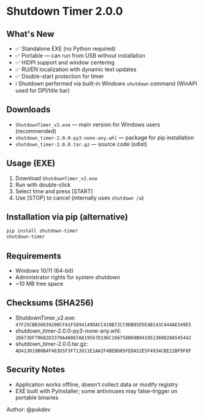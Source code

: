# Shutdown Timer 2.0.0

## What's New
- ✅ Standalone EXE (no Python required)
- ✅ Portable — can run from USB without installation
- ✅ HiDPI support and window centering
- ✅ RU/EN localization with dynamic text updates
- ✅ Double-start protection for timer
- ℹ️ Shutdown performed via built-in Windows `shutdown` command (WinAPI used for DPI/title bar)

## Downloads
- `ShutdownTimer_v2.exe` — main version for Windows users (recommended)
- `shutdown_timer-2.0.0-py3-none-any.whl` — package for pip installation
- `shutdown_timer-2.0.0.tar.gz` — source code (sdist)

## Usage (EXE)
1. Download `ShutdownTimer_v2.exe`
2. Run with double-click
3. Select time and press [START]
4. Use [STOP] to cancel (internally uses `shutdown /a`)

## Installation via pip (alternative)
```bash
pip install shutdown-timer
shutdown-timer
```

## Requirements
- Windows 10/11 (64-bit)
- Administrator rights for system shutdown
- ~10 MB free space

## Checksums (SHA256)
- ShutdownTimer_v2.exe: `47F25CBB36D39200CFA1F5894149DACC410B72CC9DB95D5E4B143C444AE549E5`
- shutdown_timer-2.0.0-py3-none-any.whl: `2E673DF79682D3370A48867A819567D196C16675DB69B041951368028A545442`
- shutdown_timer-2.0.0.tar.gz: `AD413019B0B4F483D5F3F713911E1AA2F4BEBD05FEDA52E5F4934CBE21BF9F8F`

## Security Notes
- Application works offline, doesn't collect data or modify registry
- EXE built with PyInstaller; some antiviruses may false-trigger on portable binaries

Author: @pukdev


